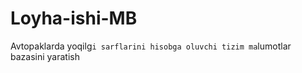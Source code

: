 # Loyha-ishi-MB
Avtopaklarda yoqilg`i sarflarini hisobga oluvchi tizim ma`lumotlar bazasini yaratish
